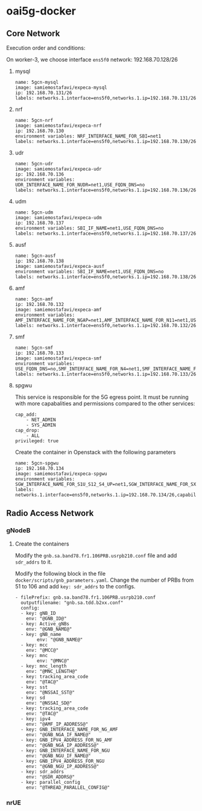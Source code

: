# oai5g-docker

## Core Network

Execution order and conditions:

On worker-3, we choose interface `ens5f0`
network: 192.168.70.128/26

1. mysql
	```
	name: 5gcn-mysql
	image: samiemostafavi/expeca-mysql
	ip: 192.168.70.131/26
	labels: networks.1.interface=ens5f0,networks.1.ip=192.168.70.131/26
	```
2. nrf
	```
	name: 5gcn-nrf
	image: samiemostafavi/expeca-nrf
	ip: 192.168.70.130
	environment variables: NRF_INTERFACE_NAME_FOR_SBI=net1
	labels: networks.1.interface=ens5f0,networks.1.ip=192.168.70.130/26
	```
3. udr
	```
	name: 5gcn-udr
	image: samiemostafavi/expeca-udr
	ip: 192.168.70.136
	environment variables: UDR_INTERFACE_NAME_FOR_NUDR=net1,USE_FQDN_DNS=no
	labels: networks.1.interface=ens5f0,networks.1.ip=192.168.70.136/26
	```
4. udm
	```
	name: 5gcn-udm
	image: samiemostafavi/expeca-udm
	ip: 192.168.70.137
	environment variables: SBI_IF_NAME=net1,USE_FQDN_DNS=no
	labels: networks.1.interface=ens5f0,networks.1.ip=192.168.70.137/26
	```
5. ausf
	```
	name: 5gcn-ausf
	ip: 192.168.70.138
	image: samiemostafavi/expeca-ausf
	environment variables: SBI_IF_NAME=net1,USE_FQDN_DNS=no
	labels: networks.1.interface=ens5f0,networks.1.ip=192.168.70.138/26
	```
6. amf
	```
	name: 5gcn-amf
	ip: 192.168.70.132
	image: samiemostafavi/expeca-amf
	environment variables: AMF_INTERFACE_NAME_FOR_NGAP=net1,AMF_INTERFACE_NAME_FOR_N11=net1,USE_FQDN_DNS=no
	labels: networks.1.interface=ens5f0,networks.1.ip=192.168.70.132/26
	```
7. smf
	```
	name: 5gcn-smf
	ip: 192.168.70.133
	image: samiemostafavi/expeca-smf
	environment variables: USE_FQDN_DNS=no,SMF_INTERFACE_NAME_FOR_N4=net1,SMF_INTERFACE_NAME_FOR_SBI=net1
	labels: networks.1.interface=ens5f0,networks.1.ip=192.168.70.133/26
	```
8. spgwu
	
	This service is responsible for the 5G egress point. It must be running with more capabalities and permissions compared to the other services:
	```
	cap_add:
	    - NET_ADMIN
	    - SYS_ADMIN
	cap_drop:
	    - ALL
	privileged: true
	```
	Create the container in Openstack with the following parameters
	```
	name: 5gcn-spgwu
	ip: 192.168.70.134
	image: samiemostafavi/expeca-spgwu
	environment variables: SGW_INTERFACE_NAME_FOR_S1U_S12_S4_UP=net1,SGW_INTERFACE_NAME_FOR_SX=net1,PGW_INTERFACE_NAME_FOR_SGI=net1,USE_FQDN_NRF=no
	labels: networks.1.interface=ens5f0,networks.1.ip=192.168.70.134/26,capabilities.privileged=true,capabilities.add.1=NET_ADMIN,capabilities.add.2=SYS_ADMIN,capabilities.drop.1=ALL
	```
	
## Radio Access Network


### gNodeB

1. Create the containers

	Modify the `gnb.sa.band78.fr1.106PRB.usrpb210.conf` file and add `sdr_addrs` to it.

	Modify the following block in the file `docker/scripts/gnb_parameters.yaml`. Change the number of PRBs from 51 to 106 and add `key: sdr_addrs` to the configs.
	
	```
	- filePrefix: gnb.sa.band78.fr1.106PRB.usrpb210.conf
	  outputfilename: "gnb.sa.tdd.b2xx.conf"
	  config:
	  - key: gNB_ID
	    env: "@GNB_ID@"
	  - key: Active_gNBs
	    env: "@GNB_NAME@"
	  - key: gNB_name
            env: "@GNB_NAME@"
	  - key: mcc
	    env: "@MCC@"
	  - key: mnc
            env: "@MNC@"
	  - key: mnc_length
	    env: "@MNC_LENGTH@"
	  - key: tracking_area_code
	    env: "@TAC@"
	  - key: sst
	    env: "@NSSAI_SST@"
	  - key: sd
	    env: "@NSSAI_SD@"
	  - key: tracking_area_code
	    env: "@TAC@"
	  - key: ipv4
	    env: "@AMF_IP_ADDRESS@"
	  - key: GNB_INTERFACE_NAME_FOR_NG_AMF
	    env: "@GNB_NGA_IF_NAME@"
	  - key: GNB_IPV4_ADDRESS_FOR_NG_AMF
	    env: "@GNB_NGA_IP_ADDRESS@"
	  - key: GNB_INTERFACE_NAME_FOR_NGU
	    env: "@GNB_NGU_IF_NAME@"
	  - key: GNB_IPV4_ADDRESS_FOR_NGU
	    env: "@GNB_NGU_IP_ADDRESS@"
	  - key: sdr_addrs
	    env: "@SDR_ADDRS@"
	  - key: parallel_config
	    env: "@THREAD_PARALLEL_CONFIG@"
	```	

### nrUE
	

